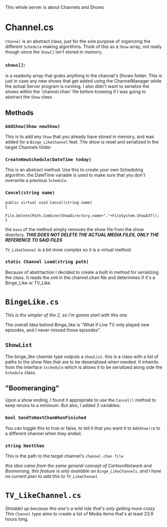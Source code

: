 This whole server is about Channels and Shows
# Channel.cs
`Channel` is an abstract class, just for the sole purpose of organizing the different `Schedule` making algorithms. Think of this as a `Show` array, not really though since the `Show[]` isn't stored in memory.
### `shows[]`:
is a readonly array that grabs anything in the channel's Shows folder.
This is just in case any new shows that get added using the ChannelManager while the actual Server program is running. I also didn't want to serialize the shows within the 'channel.chan' file before knowing if I was going to abstract the `Show` class.

## Methods
### `AddShow(Show newShow)`
This is to add any `Show` that you already have stored in memory, and was added for a `Binge_LikeChannel` feat. The show is reset and serialized in the target Channels folder

### `CreateNewSchedule(DateTime today)`
This is an abstract method. Use this to create your own Scheduling algorithm. the DateTime variable is used to make sure that you don't overwrite a previous `Schedule`.

### `Cancel(string name)`
```
public virtual void Cancel(string name)
{
    File.Delete(Path.Combine(ShowDirectory,name+"."+FileSystem.ShowEXT));
}
```
the `base` of the method simply removes the show file from the show directory. ***THIS DOES NOT DELETE THE ACTUAL MEDIA FILES, ONLY THE REFERENCE TO SAID FILES***

`TV_LikeChannel` is a bit more complex so it is a virtual method. 

### `static Channel Load(string path)`
Because of abstrtaction I decided to create a built in method for serializing the class. It reads the xml in the channel.chan file and determines if it's a Binge_Like or TV_Like.

# `BingeLike.cs`
*This is the simpler of the 2, so I'm gonna start with this one*

The overall Idea behind Binge_like is "What if Live TV only played new episodes, and I never missed those episodes".
## `ShowList`
The binge_like channle type outputs a `Showlist`. this is a class with a list of paths to the show files that are to be deserialized when needed. It inheirits from the interface `Ischedule` which is allows it to be serialized along side the `Schedule` class.

## "Boomeranging"
Upon a show ending, I found it appropriate to use the `Cancel()` method to keep reruns to a minimum. But also, I added 2 variables:

### `bool SendToNextChanWhenFinished`
You can toggle this to true or false, to tell it that you want it to `AddShow()`s to a different channel when they ended.
### `string NextChan`
This is the path to the target channel's `channel.chan file`

*this idea came from the same general concept of CartoonNetwork and Boomerang, this feature is only available on `Binge_LikeChannels`, and I have no current plan to add this to `TV_LikeChannel`*

# `TV_LikeChannel.cs`
*Straddel up because this one's a wild ride that's only getting more crazy*
This `Channel` type aims to create a list of Media items that's at least 23.9 hours long.
